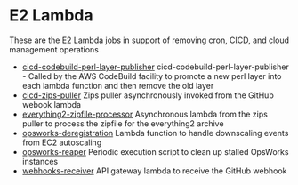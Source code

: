 # E2 Lambda

These are the E2 Lambda jobs in support of removing cron, CICD, and cloud management operations

 * [cicd-codebuild-perl-layer-publisher](https://github.com/everything2/everything2/tree/master/lambda/cicd-codebuild-perl-layer-publisher) cicd-codebuild-perl-layer-publisher - Called by the AWS CodeBuild facility to promote a new perl layer into each lambda function and then remove the old layer
 * [cicd-zips-puller](https://github.com/everything2/everything2/tree/master/lambda/cicd-zips-puller) Zips puller asynchronously invoked from the GitHub webook lambda
 * [everything2-zipfile-processor](https://github.com/everything2/everything2/tree/master/lambda/everything2-zipfile-processor) Asynchronous lambda from the zips puller to process the zipfile for the everything2 archive
 * [opsworks-deregistration](https://github.com/everything2/everything2/tree/master/lambda/opsworks-deregistration) Lambda function to handle downscaling events from EC2 autoscaling
 * [opsworks-reaper](https://github.com/everything2/everything2/tree/master/lambda/opsworks-reaper) Periodic execution script to clean up stalled OpsWorks instances
 * [webhooks-receiver](https://github.com/everything2/everything2/tree/master/lambda/webhooks-receiver) API gateway lambda to receive the GitHub webhook
